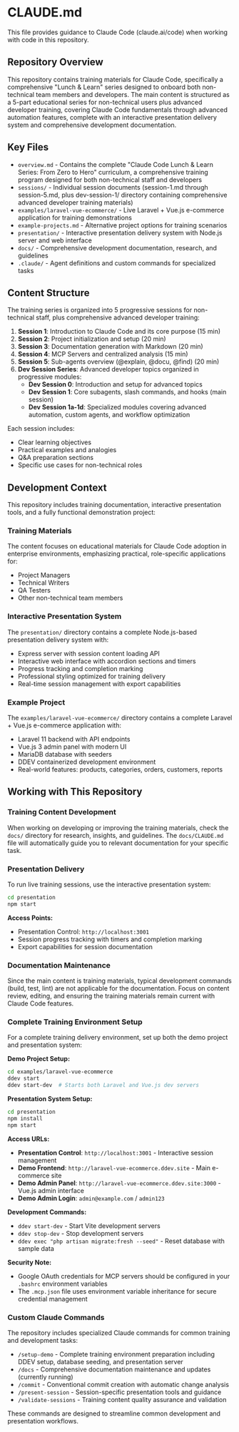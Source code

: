 # CLAUDE.md

This file provides guidance to Claude Code (claude.ai/code) when working with code in this repository.

## Repository Overview

This repository contains training materials for Claude Code, specifically a comprehensive "Lunch & Learn" series designed to onboard both non-technical team members and developers. The main content is structured as a 5-part educational series for non-technical users plus advanced developer training, covering Claude Code fundamentals through advanced automation features, complete with an interactive presentation delivery system and comprehensive development documentation.

## Key Files

- `overview.md` - Contains the complete "Claude Code Lunch & Learn Series: From Zero to Hero" curriculum, a comprehensive training program designed for both non-technical staff and developers
- `sessions/` - Individual session documents (session-1.md through session-5.md, plus dev-session-1/ directory containing comprehensive advanced developer training materials)
- `examples/laravel-vue-ecommerce/` - Live Laravel + Vue.js e-commerce application for training demonstrations
- `example-projects.md` - Alternative project options for training scenarios
- `presentation/` - Interactive presentation delivery system with Node.js server and web interface
- `docs/` - Comprehensive development documentation, research, and guidelines
- `.claude/` - Agent definitions and custom commands for specialized tasks

## Content Structure

The training series is organized into 5 progressive sessions for non-technical staff, plus comprehensive advanced developer training:

1. **Session 1**: Introduction to Claude Code and its core purpose (15 min)
2. **Session 2**: Project initialization and setup (20 min)
3. **Session 3**: Documentation generation with Markdown (20 min)
4. **Session 4**: MCP Servers and centralized analysis (15 min)
5. **Session 5**: Sub-agents overview (@explain, @docu, @find) (20 min)
6. **Dev Session Series**: Advanced developer topics organized in progressive modules:
   - **Dev Session 0**: Introduction and setup for advanced topics
   - **Dev Session 1**: Core subagents, slash commands, and hooks (main session)
   - **Dev Session 1a-1d**: Specialized modules covering advanced automation, custom agents, and workflow optimization

Each session includes:
- Clear learning objectives
- Practical examples and analogies
- Q&A preparation sections
- Specific use cases for non-technical roles

## Development Context

This repository includes training documentation, interactive presentation tools, and a fully functional demonstration project:

### Training Materials
The content focuses on educational materials for Claude Code adoption in enterprise environments, emphasizing practical, role-specific applications for:
- Project Managers
- Technical Writers  
- QA Testers
- Other non-technical team members

### Interactive Presentation System
The `presentation/` directory contains a complete Node.js-based presentation delivery system with:
- Express server with session content loading API
- Interactive web interface with accordion sections and timers
- Progress tracking and completion marking
- Professional styling optimized for training delivery
- Real-time session management with export capabilities

### Example Project
The `examples/laravel-vue-ecommerce/` directory contains a complete Laravel + Vue.js e-commerce application with:
- Laravel 11 backend with API endpoints
- Vue.js 3 admin panel with modern UI
- MariaDB database with seeders
- DDEV containerized development environment
- Real-world features: products, categories, orders, customers, reports

## Working with This Repository

### Training Content Development
When working on developing or improving the training materials, check the `docs/` directory for research, insights, and guidelines. The `docs/CLAUDE.md` file will automatically guide you to relevant documentation for your specific task.

### Presentation Delivery
To run live training sessions, use the interactive presentation system:

```bash
cd presentation
npm start
```

**Access Points:**
- Presentation Control: `http://localhost:3001`
- Session progress tracking with timers and completion marking
- Export capabilities for session documentation

### Documentation Maintenance
Since the main content is training materials, typical development commands (build, test, lint) are not applicable for the documentation. Focus on content review, editing, and ensuring the training materials remain current with Claude Code features.

### Complete Training Environment Setup
For a complete training delivery environment, set up both the demo project and presentation system:

**Demo Project Setup:**
```bash
cd examples/laravel-vue-ecommerce
ddev start
ddev start-dev  # Starts both Laravel and Vue.js dev servers
```

**Presentation System Setup:**
```bash
cd presentation
npm install
npm start
```

**Access URLs:**
- **Presentation Control**: `http://localhost:3001` - Interactive session management
- **Demo Frontend**: `http://laravel-vue-ecommerce.ddev.site` - Main e-commerce site
- **Demo Admin Panel**: `http://laravel-vue-ecommerce.ddev.site:3000` - Vue.js admin interface
- **Demo Admin Login**: `admin@example.com` / `admin123`

**Development Commands:**
- `ddev start-dev` - Start Vite development servers
- `ddev stop-dev` - Stop development servers  
- `ddev exec "php artisan migrate:fresh --seed"` - Reset database with sample data

**Security Note:**
- Google OAuth credentials for MCP servers should be configured in your `.bashrc` environment variables
- The `.mcp.json` file uses environment variable inheritance for secure credential management

### Custom Claude Commands
The repository includes specialized Claude commands for common training and development tasks:

- `/setup-demo` - Complete training environment preparation including DDEV setup, database seeding, and presentation server
- `/docs` - Comprehensive documentation maintenance and updates (currently running)
- `/commit` - Conventional commit creation with automatic change analysis
- `/present-session` - Session-specific presentation tools and guidance
- `/validate-sessions` - Training content quality assurance and validation

These commands are designed to streamline common development and presentation workflows.